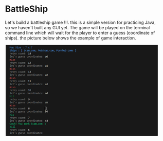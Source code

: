 # BattleShip
Let's build a battleship game !!!. this is a simple version for practicing Java, so we haven't built any GUI yet. The game will be played on the terminal command line which will wait for the player to enter a guess (coordinate of ships). the picture below shows the example of game interaction.
<div align=center>
  <img src="https://github.com/caunhach/BattleShip/blob/main/scam.png" width="500" height="300">
</div>
